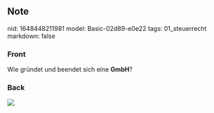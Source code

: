 ## Note
nid: 1648448211981
model: Basic-02d89-e0e22
tags: 01_steuerrecht
markdown: false

### Front
Wie gründet und beendet sich eine <b>GmbH</b>?

### Back
<img src="paste-3730a63ce861c536e12ec3bbdad57ef1250bc785.jpg">
